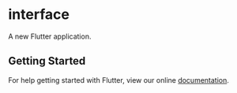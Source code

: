# interface

A new Flutter application.

## Getting Started

For help getting started with Flutter, view our online
[documentation](https://flutter.io/).
